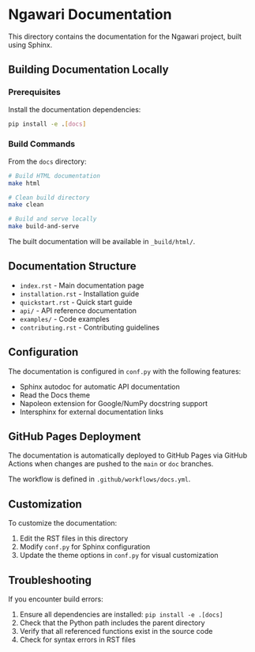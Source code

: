 # Ngawari Documentation

This directory contains the documentation for the Ngawari project, built using Sphinx.

## Building Documentation Locally

### Prerequisites

Install the documentation dependencies:

```bash
pip install -e .[docs]
```

### Build Commands

From the `docs` directory:

```bash
# Build HTML documentation
make html

# Clean build directory
make clean

# Build and serve locally
make build-and-serve
```

The built documentation will be available in `_build/html/`.

## Documentation Structure

- `index.rst` - Main documentation page
- `installation.rst` - Installation guide
- `quickstart.rst` - Quick start guide
- `api/` - API reference documentation
- `examples/` - Code examples
- `contributing.rst` - Contributing guidelines

## Configuration

The documentation is configured in `conf.py` with the following features:

- Sphinx autodoc for automatic API documentation
- Read the Docs theme
- Napoleon extension for Google/NumPy docstring support
- Intersphinx for external documentation links

## GitHub Pages Deployment

The documentation is automatically deployed to GitHub Pages via GitHub Actions when changes are pushed to the `main` or `doc` branches.

The workflow is defined in `.github/workflows/docs.yml`.

## Customization

To customize the documentation:

1. Edit the RST files in this directory
2. Modify `conf.py` for Sphinx configuration
3. Update the theme options in `conf.py` for visual customization

## Troubleshooting

If you encounter build errors:

1. Ensure all dependencies are installed: `pip install -e .[docs]`
2. Check that the Python path includes the parent directory
3. Verify that all referenced functions exist in the source code
4. Check for syntax errors in RST files 